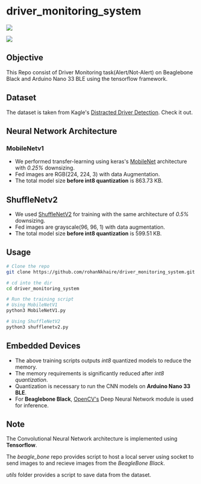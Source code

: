 # driver_monitoring_system

![](media/test1.gif)

![](media/test2.gif)

## Objective ##
This Repo consist of Driver Monitoring task(Alert/Not-Alert) on Beaglebone Black and Arduino Nano 33 BLE using the tensorflow framework.

## Dataset ##
The dataset is taken from Kagle's [Distracted Driver Detection](https://www.kaggle.com/c/state-farm-distracted-driver-detection). Check it out.

## Neural Network Architecture ##
### MobileNetv1 ##
- We performed transfer-learning using keras's [MobileNet](https://www.tensorflow.org/api_docs/python/tf/keras/applications/mobilenet/MobileNet) architecture with *0.25%*  downsizing.
- Fed images are RGB(224, 224, 3) with data Augmentation.
- The total model size **before int8 quantization** is 863.73 KB.

## ShuffleNetv2 ##
- We used [ShuffleNetV2](https://openaccess.thecvf.com/content_ECCV_2018/html/Ningning_Light-weight_CNN_Architecture_ECCV_2018_paper.html) for training with the same architecture of *0.5%* downsizing.
- Fed images are grayscale(96, 96, 1) with data augmentation.
- The total model size **before int8 quantization** is 599.51 KB.

## Usage ##
```bash
# Clone the repo
git clone https://github.com/rohanNkhaire/driver_monitoring_system.git

# cd into the dir
cd driver_monitoring_system

# Run the training script
# Using MobileNetV1
python3 MobileNetV1.py

# Using ShuffleNetV2
python3 shufflenetv2.py
```

## Embedded Devices ##
- The above training scripts outputs *int8* quantized models to reduce the memory.
- The memory requirements is significantly reduced after *int8 quantization*.
- Quantization is necessary to run the CNN models on **Arduino Nano 33 BLE**.
- For **Beaglebone Black**, [OpenCV's](https://docs.opencv.org/4.x/d2/d58/tutorial_table_of_content_dnn.html) Deep Neural Network module is used for inference.

## Note ##
The Convolutional Neural Network architecture is implemented using **Tensorflow**.

The *beagle_bone* repo provides script to host a local server using socket to send images to and recieve images from the *BeagleBone Black*.

*utils* folder provides a script to save data from the dataset.

